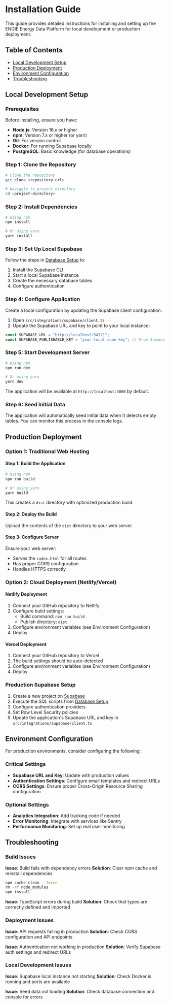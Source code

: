 
# Installation Guide

This guide provides detailed instructions for installing and setting up the ENGIE Energy Data Platform for local development or production deployment.

## Table of Contents

- [Local Development Setup](#local-development-setup)
- [Production Deployment](#production-deployment)
- [Environment Configuration](#environment-configuration)
- [Troubleshooting](#troubleshooting)

## Local Development Setup

### Prerequisites

Before installing, ensure you have:

- **Node.js**: Version 16.x or higher
- **npm**: Version 7.x or higher (or yarn)
- **Git**: For version control
- **Docker**: For running Supabase locally
- **PostgreSQL**: Basic knowledge (for database operations)

### Step 1: Clone the Repository

```bash
# Clone the repository
git clone <repository-url>

# Navigate to project directory
cd <project-directory>
```

### Step 2: Install Dependencies

```bash
# Using npm
npm install

# Or using yarn
yarn install
```

### Step 3: Set Up Local Supabase

Follow the steps in [Database Setup](./database-setup.md) to:
1. Install the Supabase CLI
2. Start a local Supabase instance
3. Create the necessary database tables
4. Configure authentication

### Step 4: Configure Application

Create a local configuration by updating the Supabase client configuration:

1. Open `src/integrations/supabase/client.ts`
2. Update the Supabase URL and key to point to your local instance:

```typescript
const SUPABASE_URL = "http://localhost:54321";
const SUPABASE_PUBLISHABLE_KEY = "your-local-anon-key"; // From Supabase local setup
```

### Step 5: Start Development Server

```bash
# Using npm
npm run dev

# Or using yarn
yarn dev
```

The application will be available at `http://localhost:3000` by default.

### Step 6: Seed Initial Data

The application will automatically seed initial data when it detects empty tables. You can monitor this process in the console logs.

## Production Deployment

### Option 1: Traditional Web Hosting

#### Step 1: Build the Application

```bash
# Using npm
npm run build

# Or using yarn
yarn build
```

This creates a `dist` directory with optimized production build.

#### Step 2: Deploy the Build

Upload the contents of the `dist` directory to your web server.

#### Step 3: Configure Server

Ensure your web server:
- Serves the `index.html` for all routes
- Has proper CORS configuration
- Handles HTTPS correctly

### Option 2: Cloud Deployment (Netlify/Vercel)

#### Netlify Deployment

1. Connect your GitHub repository to Netlify
2. Configure build settings:
   - Build command: `npm run build`
   - Publish directory: `dist`
3. Configure environment variables (see Environment Configuration)
4. Deploy

#### Vercel Deployment

1. Connect your GitHub repository to Vercel
2. The build settings should be auto-detected
3. Configure environment variables (see Environment Configuration)
4. Deploy

### Production Supabase Setup

1. Create a new project on [Supabase](https://supabase.com)
2. Execute the SQL scripts from [Database Setup](./database-setup.md)
3. Configure authentication providers
4. Set Row Level Security policies
5. Update the application's Supabase URL and key in `src/integrations/supabase/client.ts`

## Environment Configuration

For production environments, consider configuring the following:

### Critical Settings

- **Supabase URL and Key**: Update with production values
- **Authentication Settings**: Configure email templates and redirect URLs
- **CORS Settings**: Ensure proper Cross-Origin Resource Sharing configuration

### Optional Settings

- **Analytics Integration**: Add tracking code if needed
- **Error Monitoring**: Integrate with services like Sentry
- **Performance Monitoring**: Set up real user monitoring

## Troubleshooting

### Build Issues

**Issue**: Build fails with dependency errors
**Solution**: Clear npm cache and reinstall dependencies
```bash
npm cache clean --force
rm -rf node_modules
npm install
```

**Issue**: TypeScript errors during build
**Solution**: Check that types are correctly defined and imported

### Deployment Issues

**Issue**: API requests failing in production
**Solution**: Check CORS configuration and API endpoints

**Issue**: Authentication not working in production
**Solution**: Verify Supabase auth settings and redirect URLs

### Local Development Issues

**Issue**: Supabase local instance not starting
**Solution**: Check Docker is running and ports are available

**Issue**: Seed data not loading
**Solution**: Check database connection and console for errors
